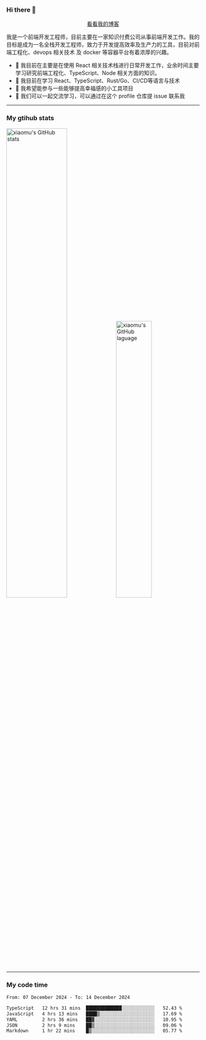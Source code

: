 ### Hi there 👋

<p align="center">
  <a href="https://blog.realjacket.fun">看看我的博客</a>
</p>

我是一个前端开发工程师，目前主要在一家知识付费公司从事前端开发工作。我的目标是成为一名全栈开发工程师，致力于开发提高效率及生产力的工具，目前对前端工程化、devops 相关技术 及 docker 等容器平台有着浓厚的兴趣。

- 🔭 我目前在主要是在使用 React 相关技术栈进行日常开发工作，业余时间主要学习研究前端工程化、TypeScript、Node 相关方面的知识。
- 🌱 我目前在学习 React、TypeScript、Rust/Go、CI/CD等语言与技术
- 👯 我希望能参与一些能够提高幸福感的小工具项目
- 💬 我们可以一起交流学习，可以通过在这个 profile 仓库提 issue 联系我

***

### My gtihub stats

<a><img src="https://github-readme-stats-git-masterrstaa-rickstaa.vercel.app/api?username=real-jacket&&show_icons=true" title="xiaomu's GitHub stats" alt="xiaomu's GitHub stats" style="width:56%;"/></a>
<a><img src="https://github-readme-stats-git-masterrstaa-rickstaa.vercel.app/api/top-langs/?username=real-jacket&layout=compact" title="xiaomu's GitHub laguage" alt="xiaomu's GitHub laguage" style="width:43%;"/><a/>

***

### My code time

<!--START_SECTION:waka-->

```txt
From: 07 December 2024 - To: 14 December 2024

TypeScript   12 hrs 31 mins  █████████████░░░░░░░░░░░░   52.43 %
JavaScript   4 hrs 13 mins   ████▒░░░░░░░░░░░░░░░░░░░░   17.69 %
YAML         2 hrs 36 mins   ██▓░░░░░░░░░░░░░░░░░░░░░░   10.95 %
JSON         2 hrs 9 mins    ██▒░░░░░░░░░░░░░░░░░░░░░░   09.06 %
Markdown     1 hr 22 mins    █▒░░░░░░░░░░░░░░░░░░░░░░░   05.77 %
```

<!--END_SECTION:waka-->

